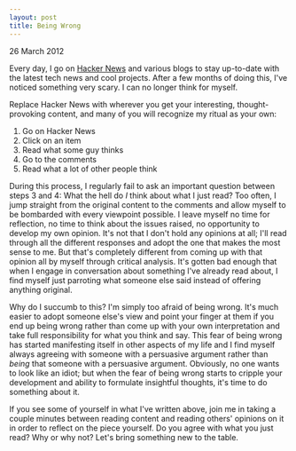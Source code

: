 ```yaml
---
layout: post
title: Being Wrong
---
```


<p class="meta">26 March 2012</p>

Every day, I go on [Hacker News](http://news.ycombinator.com) and
various blogs to stay up-to-date with the latest tech news and cool
projects. After a few months of doing this, I've noticed something
very scary. I can no longer think for myself.

Replace Hacker News with wherever you get your interesting,
thought-provoking content, and many of you will recognize my ritual as
your own:

1. Go on Hacker News
2. Click on an item
3. Read what some guy thinks
4. Go to the comments
5. Read what a lot of other people think

During this process, I regularly fail to ask an important question
between steps 3 and 4: What the hell do _I_ think about what I just
read? Too often, I jump straight from the original content to the
comments and allow myself to be bombarded with every viewpoint
possible. I leave myself no time for reflection, no time to think
about the issues raised, no opportunity to develop my own opinion.
It's not that I don't hold any opinions at all; I'll read through all
the different responses and adopt the one that makes the most sense to
me. But that's completely different from coming up with that opinion
all by myself through critical analysis. It's gotten bad enough that
when I engage in conversation about something I've already read about,
I find myself just parroting what someone else said instead of
offering anything original.

Why do I succumb to this? I'm simply too afraid of being wrong. It's
much easier to adopt someone else's view and point your finger at them
if you end up being wrong rather than come up with your own
interpretation and take full responsibility for what you think and
say. This fear of being wrong has started manifesting itself in other
aspects of my life and I find myself always agreeing with someone with
a persuasive argument rather than *being* that someone with a
persuasive argument. Obviously, no one wants to look like an idiot;
but when the fear of being wrong starts to cripple your development
and ability to formulate insightful thoughts, it's time to do
something about it.

If you see some of yourself in what I've written above, join me in
taking a couple minutes between reading content and reading others'
opinions on it in order to reflect on the piece yourself. Do you agree
with what you just read? Why or why not? Let's bring something new to
the table.
